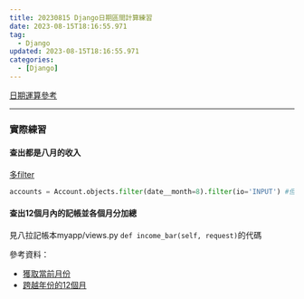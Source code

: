 ```yaml
---
title: 20230815 Django日期區間計算練習
date: 2023-08-15T18:16:55.971
tag:
  - Django
updated: 2023-08-15T18:16:55.971
categories:
  - [Django]
---
```

[日期運算參考](https://blog.51cto.com/u_15249893/2848146)

***
### 實際練習
#### 查出都是八月的收入
[多filter](https://andyludeveloper.medium.com/%E7%8E%A9-django-part-6-%E6%9F%A5%E8%A9%A2%E8%B3%87%E6%96%99-query-model-af542ed8eb5e)
```py
accounts = Account.objects.filter(date__month=8).filter(io='INPUT') #但這邊有個問題，不管哪年八月都會被查到吧？
```
#### 查出12個月內的記帳並各個月分加總
見八拉記帳本myapp/views.py `def income_bar(self, request)`的代碼

參考資料：
- [獲取當前月份](https://blog.csdn.net/wangjz_ivan/article/details/84405148)
- [跨越年份的12個月](https://www.cnblogs.com/xuchunlin/p/5920702.html)